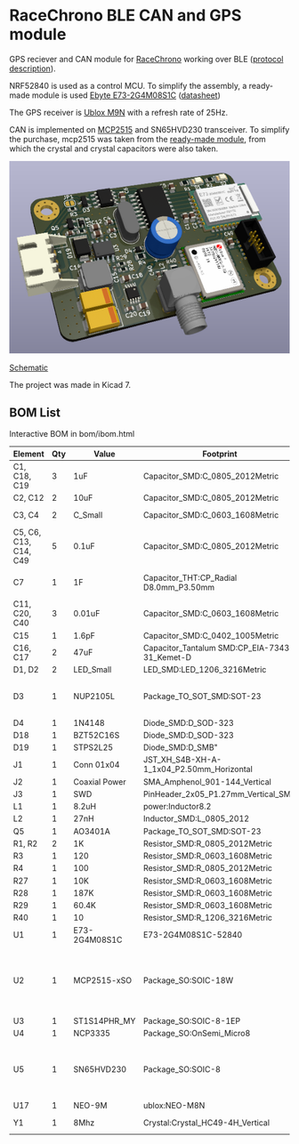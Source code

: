 # RaceChrono BLE CAN and GPS module

GPS reciever and CAN module for [RaceChrono](https://racechrono.com/) working over BLE ([protocol description](https://github.com/aollin/racechrono-ble-diy-device)). 

NRF52840 is used as a control MCU. To simplify the assembly, a ready-made module is used [Ebyte E73-2G4M08S1C](https://aliexpress.com/item/1005004834868792.html) ([datasheet](./doc/S1C_Usermanual_v1.9.pdf))

The GPS receiver is [Ublox M9N](https://www.u-blox.com/en/product/neo-m9n-module) with a refresh rate of 25Hz.

CAN is implemented on [MCP2515](./doc/MCP2515-Stand-Alone-CAN-Controller-with-SPI-20001801J.pdf) and SN65HVD230 transceiver. To simplify the purchase, mcp2515 was taken from the [ready-made module](https://aliexpress.com/item/32817132818.html), from which the crystal and crystal capacitors were also taken.

![device render](./img/nrf52840_dev.png)

[Schematic](./shematic/nrf52840_dev.pdf)

The project was made in Kicad 7.

## BOM List

Interactive BOM in bom/ibom.html

| Element     | Qty | Value | Footprint | Description
| ----------- | ----------- | ----------- | ----------- | -----------
|C1, C18, C19|3|1uF|Capacitor_SMD:C_0805_2012Metric| |
|C2, C12     |2|10uF|Capacitor_SMD:C_0805_2012Metric| | 
|C3, C4      |2|C_Small|Capacitor_SMD:C_0603_1608Metric|From CAN module|
|C5, C6, C13, C14, C49|5|0.1uF|Capacitor_SMD:C_0805_2012Metric| |
|C7|1|1F|Capacitor_THT:CP_Radial D8.0mm_P3.50mm|Backup power for GPS|
|C11, C20, C40|3|0.01uF|Capacitor_SMD:C_0603_1608Metric| |
|C15|1|1.6pF|Capacitor_SMD:C_0402_1005Metric| |
|C16, C17|2|47uF|Capacitor_Tantalum SMD:CP_EIA-7343-31_Kemet-D| |
|D1, D2|  2|LED_Small|LED_SMD:LED_1206_3216Metric| |
|D3    |1|NUP2105L|Package_TO_SOT_SMD:SOT-23|Dual Line CAN Bus Protector, 24Vrwm|
|D4    |1|1N4148|Diode_SMD:D_SOD-323| |
|D18   |1|BZT52C16S|Diode_SMD:D_SOD-323| |
|D19   |1|STPS2L25|Diode_SMD:D_SMB"| |
|J1|1|Conn 01x04|JST_XH_S4B-XH-A-1_1x04_P2.50mm_Horizontal| |
|J2|1|Coaxial Power|SMA_Amphenol_901-144_Vertical| |
|J3|1|SWD|PinHeader_2x05_P1.27mm_Vertical_SMD| |
|L1|1|8.2uH|power:Inductor8.2| |
|L2|1|27nH|Inductor_SMD:L_0805_2012| |
|Q5|1|AO3401A|Package_TO_SOT_SMD:SOT-23| |
|R1, R2|2|1K|Resistor_SMD:R_0805_2012Metric| |
|R3|1|120|Resistor_SMD:R_0603_1608Metric| |
|R4|1|100|Resistor_SMD:R_0805_2012Metric| |
|R27|1|10K|Resistor_SMD:R_0603_1608Metric| |
|R28|1|187K|Resistor_SMD:R_0603_1608Metric| |
|R29|1|60.4K|Resistor_SMD:R_0603_1608Metric| |
|R40|1|10|Resistor_SMD:R_1206_3216Metric| |
|U1|1|E73-2G4M08S1C|E73-2G4M08S1C-52840| |
|U2|1|MCP2515-xSO|Package_SO:SOIC-18W|Stand-Alone CAN Controller with SPI Interface<br>From CAN module|
|U3|1|ST1S14PHR_MY|Package_SO:SOIC-8-1EP| |
|U4|1|NCP3335|Package_SO:OnSemi_Micro8| |
|U5|1|SN65HVD230|Package_SO:SOIC-8|CAN Bus Transceivers, 3.3V, 1Mbps, Low-Power capabilities|
|U17|1|NEO-9M|ublox:NEO-M8N|Ublox M9N|
|Y1|1|8Mhz|Crystal:Crystal_HC49-4H_Vertical|From CAN module|
